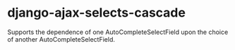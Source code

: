 django-ajax-selects-cascade
===========================

Supports the dependence of one AutoCompleteSelectField upon the choice of another AutoCompleteSelectField.
